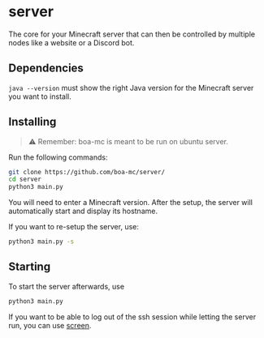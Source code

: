 # server
The core for your Minecraft server that can then be controlled by multiple nodes like a website or a Discord bot.

## Dependencies
`java --version` must show the right Java version for the Minecraft server you want to install.


## Installing
> :warning: Remember: boa-mc is meant to be run on ubuntu server.

Run the following commands:
```bash
git clone https://github.com/boa-mc/server/
cd server
python3 main.py
```
You will need to enter a Minecraft version.
After the setup, the server will automatically start and display its hostname.

If you want to re-setup the server, use:
```bash
python3 main.py -s
```

## Starting
To start the server afterwards, use
```bash
python3 main.py
```
If you want to be able to log out of the ssh session while letting the server run, you can use [screen](https://help.ubuntu.com/community/Screen).
